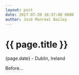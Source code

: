 ```yaml
---
layout: post
date: 2017-07-20 16:57:00 0000
author: José Monreal Bailey
---
```


{{ page.title }}
================

<p class="meta">{page.date} - Dublin, Ireland</p>

Before...


